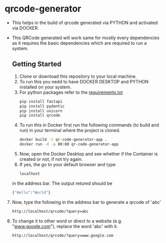 # qrcode-generator
- This helps in the build of qrcode generated via PYTHON and activated via DOCKER.
- This QRCode generated will work same for mostly every dependencies as it requires the basic dependencies which are required to run a system.

  ## Getting Started
  1. Clone or download this repository to your local machine.
  2. To run this you nedd to have DOCKER DESKTOP and PYTHON installed on your system.
  3. For python packages refer to the [requirements.txt](requirements.txt)
     ```bash
     pip install fastapi
     pip install pydantic
     pip install uvicorn
     pip install qrcode
  4. To run this in Docker first run the following commands (to build and run) in your terminal where the project is cloned.
     ```bash
     docker build -t qr-code-generator-app .
     docker run -d -p 80:80 qr-code-generator-app
  5. Now, open the Docker Desktop and see whether if the Container is created or not, if not try again.
  6. If yes, the go to your default browser and type
     ```bash
     localhost
    in the address bar. The output retured should be
     ```bash
     {"Hello":"World"}
7. Now, type the following in the address bar to generate a qrcode of 'abc'
     ```bash
     http://localhost/qrcode/?query=abc
  8. To change it to other word or direct to a website (e.g. "www.google.com"), replace the word 'abc' with it.
     ```bash
     http://localhost/qrcode/?query=www.google.com
   
